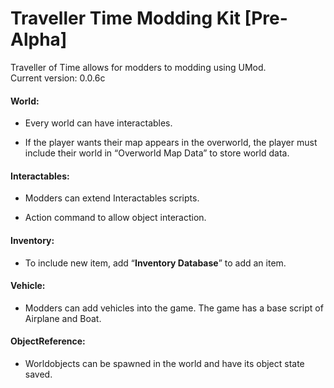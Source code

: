 # Traveller Time Modding Kit [Pre-Alpha]

Traveller of Time allows for modders to modding using UMod.  
Current version: 0.0.6c


#### World:

-	Every world can have interactables.

-	If the player wants their map appears in the overworld, the player must include their world in “Overworld Map Data” to store world data.

#### Interactables:

-	Modders can extend Interactables scripts.

-	Action command to allow object interaction.

#### Inventory:

-	To include new item, add “**Inventory Database**” to add an item.

#### Vehicle:

-	Modders can add vehicles into the game. The game has a base script of Airplane and Boat.

#### ObjectReference:

-	Worldobjects can be spawned in the world and have its object state saved.
